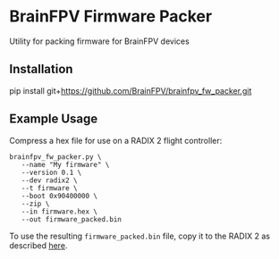 # BrainFPV Firmware Packer
Utility for packing firmware for BrainFPV devices

Installation
------------

pip install git+https://github.com/BrainFPV/brainfpv_fw_packer.git

Example Usage
-------------

Compress a hex file for use on a RADIX 2 flight controller:

    brainfpv_fw_packer.py \
       --name "My firmware" \
       --version 0.1 \
       --dev radix2 \
       --t firmware \
       --boot 0x90400000 \
       --zip \
       --in firmware.hex \
       --out firmware_packed.bin

To use the resulting `firmware_packed.bin` file, copy it to the RADIX 2
as described [here](https://www.brainfpv.com/knowledgebase/installing-firmware-with-the-brainfpv-bootloader/).
